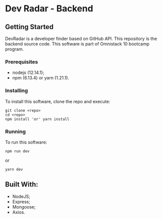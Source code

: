 # Dev Radar - Backend

## Getting Started

DevRadar is a developer finder based on GitHub API. This repository is the backend source code.
This software is part of Omnistack 10 bootcamp program.

### Prerequisites

- nodejs (12.14.1);
- npm (6.13.4) or yarn (1.21.1).

### Installing

To install this software, clone the repo and execute:

```
git clone <repo>
cd <repo>
npm install 'or' yarn install
```

### Running

To run this software:

```
npm run dev
```

or

```
yarn dev
```

## Built With:

- NodeJS;
- Express;
- Mongoose;
- Axios.
